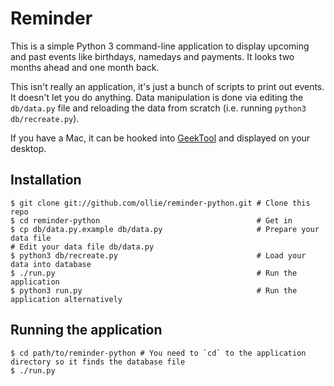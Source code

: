 # Reminder
This is a simple Python 3 command-line application to display upcoming and past events like birthdays, namedays and payments. It looks two months ahead and one month back.

This isn't really an application, it's just a bunch of scripts to print out events. It doesn't let you do anything. Data manipulation is done via editing the `db/data.py` file and reloading the data from scratch (i.e. running `python3 db/recreate.py`).

If you have a Mac, it can be hooked into [GeekTool](http://itunes.apple.com/cz/app/geektool/id456877552?mt=12) and displayed on your desktop.

## Installation
    $ git clone git://github.com/ollie/reminder-python.git # Clone this repo
    $ cd reminder-python                                   # Get in
    $ cp db/data.py.example db/data.py                     # Prepare your data file
    # Edit your data file db/data.py
    $ python3 db/recreate.py                               # Load your data into database
    $ ./run.py                                             # Run the application
    $ python3 run.py                                       # Run the application alternatively

## Running the application
    $ cd path/to/reminder-python # You need to `cd` to the application directory so it finds the database file
    $ ./run.py
